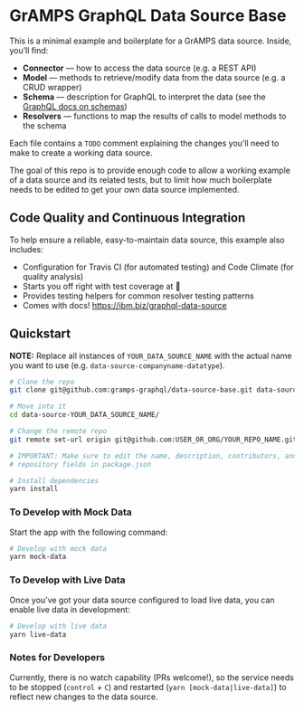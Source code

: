# GrAMPS GraphQL Data Source Base

This is a minimal example and boilerplate for a GrAMPS data source. Inside, you’ll find:

 -  **Connector** — how to access the data source (e.g. a REST API)
 -  **Model** — methods to retrieve/modify data from the data source (e.g. a 
    CRUD wrapper)
 -  **Schema** — description for GraphQL to interpret the data (see the 
    [GraphQL docs on schemas](http://graphql.org/learn/schema/))
 -  **Resolvers** — functions to map the results of calls to model methods to
    the schema

Each file contains a `TODO` comment explaining the changes you’ll need to make to create a working data source.

The goal of this repo is to provide enough code to allow a working example of a data source and its related tests, but to limit how much boilerplate needs to be edited to get your own data source implemented.

## Code Quality and Continuous Integration

To help ensure a reliable, easy-to-maintain data source, this example also includes:

 -  Configuration for Travis CI (for automated testing) and Code Climate
    (for quality analysis)
 -  Starts you off right with test coverage at 💯
 -  Provides testing helpers for common resolver testing patterns
 -  Comes with docs! https://ibm.biz/graphql-data-source

## Quickstart

**NOTE:** Replace all instances of `YOUR_DATA_SOURCE_NAME` with the actual name you want to use (e.g. `data-source-companyname-datatype`).

```sh
# Clone the repo
git clone git@github.com:gramps-graphql/data-source-base.git data-source-YOUR_DATA_SOURCE_NAME

# Move into it
cd data-source-YOUR_DATA_SOURCE_NAME/

# Change the remote repo
git remote set-url origin git@github.com:USER_OR_ORG/YOUR_REPO_NAME.git

# IMPORTANT: Make sure to edit the name, description, contributors, and 
# repository fields in package.json

# Install dependencies
yarn install
```

### To Develop with Mock Data

Start the app with the following command:

```sh
# Develop with mock data
yarn mock-data
```

### To Develop with Live Data

Once you’ve got your data source configured to load live data, you can enable live data in development:

```sh
# Develop with live data
yarn live-data
```

### Notes for Developers

Currently, there is no watch capability (PRs welcome!), so the service needs to be stopped (`control` + `C`) and restarted (`yarn [mock-data|live-data]`) to reflect new changes to the data source.

